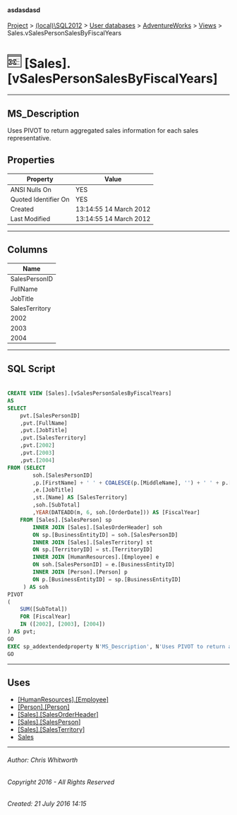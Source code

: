#### asdasdasd

[Project](../../../../index.md) > [(local)\\SQL2012](../../../index.md) > [User databases](../../index.md) > [AdventureWorks](../index.md) > [Views](Views.md) > Sales.vSalesPersonSalesByFiscalYears

# ![Views](../../../../Images/View32.png) [Sales].[vSalesPersonSalesByFiscalYears]

---

## <a name="#description"></a>MS_Description

Uses PIVOT to return aggregated sales information for each sales representative.

## <a name="#properties"></a>Properties

| Property | Value |
|---|---|
| ANSI Nulls On | YES |
| Quoted Identifier On | YES |
| Created | 13:14:55 14 March 2012 |
| Last Modified | 13:14:55 14 March 2012 |


---

## <a name="#columns"></a>Columns

| Name |
|---|
| SalesPersonID |
| FullName |
| JobTitle |
| SalesTerritory |
| 2002 |
| 2003 |
| 2004 |


---

## <a name="#sqlscript"></a>SQL Script

```sql

CREATE VIEW [Sales].[vSalesPersonSalesByFiscalYears] 
AS 
SELECT 
    pvt.[SalesPersonID]
    ,pvt.[FullName]
    ,pvt.[JobTitle]
    ,pvt.[SalesTerritory]
    ,pvt.[2002]
    ,pvt.[2003]
    ,pvt.[2004] 
FROM (SELECT 
        soh.[SalesPersonID]
        ,p.[FirstName] + ' ' + COALESCE(p.[MiddleName], '') + ' ' + p.[LastName] AS [FullName]
        ,e.[JobTitle]
        ,st.[Name] AS [SalesTerritory]
        ,soh.[SubTotal]
        ,YEAR(DATEADD(m, 6, soh.[OrderDate])) AS [FiscalYear] 
    FROM [Sales].[SalesPerson] sp 
        INNER JOIN [Sales].[SalesOrderHeader] soh 
        ON sp.[BusinessEntityID] = soh.[SalesPersonID]
        INNER JOIN [Sales].[SalesTerritory] st 
        ON sp.[TerritoryID] = st.[TerritoryID] 
        INNER JOIN [HumanResources].[Employee] e 
        ON soh.[SalesPersonID] = e.[BusinessEntityID] 
		INNER JOIN [Person].[Person] p
		ON p.[BusinessEntityID] = sp.[BusinessEntityID]
	 ) AS soh 
PIVOT 
(
    SUM([SubTotal]) 
    FOR [FiscalYear] 
    IN ([2002], [2003], [2004])
) AS pvt;
GO
EXEC sp_addextendedproperty N'MS_Description', N'Uses PIVOT to return aggregated sales information for each sales representative.', 'SCHEMA', N'Sales', 'VIEW', N'vSalesPersonSalesByFiscalYears', NULL, NULL
GO

```


---

## <a name="#uses"></a>Uses

* [[HumanResources].[Employee]](../Tables/Employee.md)
* [[Person].[Person]](../Tables/Person.md)
* [[Sales].[SalesOrderHeader]](../Tables/SalesOrderHeader.md)
* [[Sales].[SalesPerson]](../Tables/SalesPerson.md)
* [[Sales].[SalesTerritory]](../Tables/SalesTerritory.md)
* [Sales](../Security/Schemas/Sales.md)


---

###### Author:  Chris Whitworth

###### Copyright 2016 - All Rights Reserved

###### Created: 21 July 2016 14:15

